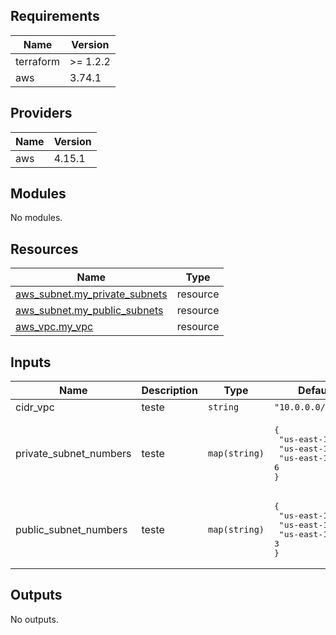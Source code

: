 <!-- BEGIN_TF_DOCS -->
## Requirements

| Name | Version |
|------|---------|
| terraform | >= 1.2.2 |
| aws | 3.74.1 |

## Providers

| Name | Version |
|------|---------|
| aws | 4.15.1 |

## Modules

No modules.

## Resources

| Name | Type |
|------|------|
| [aws_subnet.my_private_subnets](https://registry.terraform.io/providers/hashicorp/aws/3.74.1/docs/resources/subnet) | resource |
| [aws_subnet.my_public_subnets](https://registry.terraform.io/providers/hashicorp/aws/3.74.1/docs/resources/subnet) | resource |
| [aws_vpc.my_vpc](https://registry.terraform.io/providers/hashicorp/aws/3.74.1/docs/resources/vpc) | resource |

## Inputs

| Name | Description | Type | Default | Required |
|------|-------------|------|---------|:--------:|
| cidr\_vpc | teste | `string` | `"10.0.0.0/20"` | no |
| private\_subnet\_numbers | teste | `map(string)` | <pre>{<br>  "us-east-1a": 4,<br>  "us-east-1b": 5,<br>  "us-east-1c": 6<br>}</pre> | no |
| public\_subnet\_numbers | teste | `map(string)` | <pre>{<br>  "us-east-1a": 1,<br>  "us-east-1b": 2,<br>  "us-east-1c": 3<br>}</pre> | no |

## Outputs

No outputs.
<!-- END_TF_DOCS -->